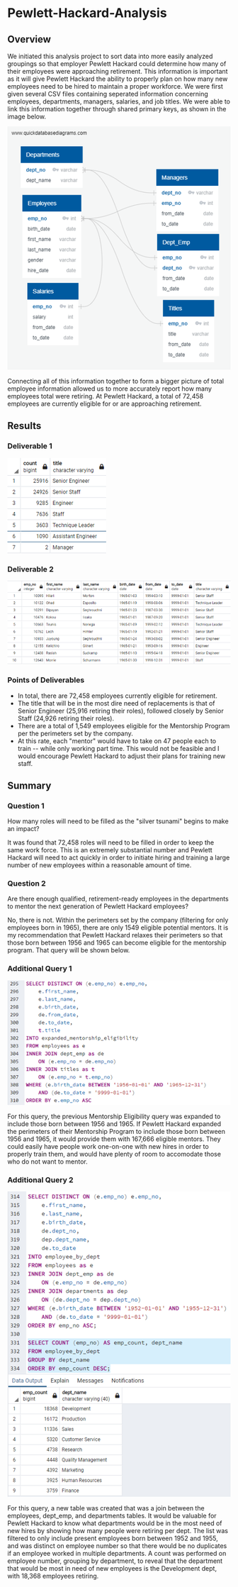 # Pewlett-Hackard-Analysis

## Overview

We initiated this analysis project to sort data into more easily analyzed groupings so that employer Pewlett Hackard could determine how many of their employees were approaching retirement. This information is important as it will give Pewlett Hackard the ability to properly plan on how many new employees need to be hired to maintain a proper workforce. We were first given several CSV files containing seperated information concerning employees, departments, managers, salaries, and job titles. We were able to link this information together through shared primary keys, as shown in the image below.

![DBD](Resources/EmployeeDB.png)

Connecting all of this information together to form a bigger picture of total employee information allowed us to more accurately report how many employees total were retiring. At Pewlett Hackard, a total of 72,458 employees are currently eligible for or are approaching retirement.

## Results
### Deliverable 1

![Deliverable 1](Resources/Deliverable1.png)

### Deliverable 2

![Deliverable 2](Resources/Deliverable2.png)

### Points of Deliverables
* In total, there are 72,458 employees currently eligible for retirement.
* The title that will be in the most dire need of replacements is that of Senior Engineer (25,916 retiring their roles), followed closely by Senior Staff (24,926 retiring their roles).
* There are a total of 1,549 employees eligible for the Mentorship Program per the perimeters set by the company. 
* At this rate, each "mentor" would have to take on 47 people each to train -- while only working part time. This would not be feasible and I would encourage Pewlett Hackard to adjust their plans for training new staff. 

## Summary
### Question 1
How many roles will need to be filled as the "silver tsunami" begins to make an impact?

It was found that 72,458 roles will need to be filled in order to keep the same work force. This is an extremely substantial number and Pewlett Hackard will need to act quickly in order to initiate hiring and training a large number of new employees within a reasonable amount of time.

### Question 2

Are there enough qualified, retirement-ready employees in the departments to mentor the next generation of Pewlett Hackard employees?

No, there is not. Within the perimeters set by the company (filtering for only employees born in 1965), there are only 1549 eligible potential mentors. It is my recommendation that Pewlett Hackard relaxes their perimeters so that those born between 1956 and 1965 can become eligible for the mentorship program. That query will be shown below.

### Additional Query 1

![Query 1](Resources/AdditionalQuery1.png)

For this query, the previous Mentorship Eligibility query was expanded to include those born between 1956 and 1965. If Pewlett Hackard expanded the perimeters of their Mentorship Program to include those born between 1956 and 1965, it would provide them with 167,666 eligible mentors. They could easily have people work one-on-one with new hires in order to properly train them, and would have plenty of room to accomodate those who do not want to mentor. 

### Additional Query 2

![Query 2](Resources/AdditionalQuery2.png)

For this query, a new table was created that was a join between the employees, dept_emp, and departments tables. It would be valuable for Pewlett Hackard to know what departments would be in the most need of new hires by showing how many people were retiring per dept. The list was filtered to only include present employees born between 1952 and 1955, and was distinct on employee number so that there would be no duplicates if an employee worked in multiple departments. A count was performed on employee number, grouping by department, to reveal that the department that would be most in need of new employees is the Development dept, with 18,368 employees retiring. 
